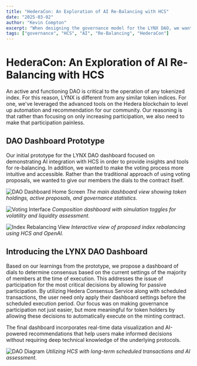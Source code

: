 ```yaml
---
title: "HederaCon: An Exploration of AI Re-Balancing with HCS"
date: "2025-03-02"
author: "Kevin Compton"
excerpt: "When designing the governance model for the LYNX DAO, we wanted to address the common problem of low participation by creating automated tools for our community."
tags: ["governance", "HCS", "AI", "Re-Balancing", "HederaCon"]
---
```


# HederaCon: An Exploration of AI Re-Balancing with HCS

An active and functioning DAO is critical to the operation of any tokenized index. For this reason, LYNX is different from any similar token indices. For one, we've leveraged the advanced tools on the Hedera blockchain to level up automation and recommendation for our community. Our reasoning is that rather than focusing on only increasing participation, we also need to make that participation painless.

## DAO Dashboard Prototype

Our initial prototype for the LYNX DAO dashboard focused on demonstrating AI integration with HCS in order to provide insights and tools for re-balancing. In addition, we wanted to make the voting process more intuitive and accessible. Rather than the traditional approach of using voting proposals, we wanted to give our members the dials to the contract itself.

![DAO Dashboard Home Screen](/dash.png)
*The main dashboard view showing token holdings, active proposals, and governance statistics.*

![Voting Interface](/composition.png)
*Composition dashboard with simulation toggles for volatility and liquidity assessment.*

![Index Rebalancing View](/rebalancing.png)
*Interactive view of proposed index rebalancing using HCS and OpenAI.*

## Introducing the LYNX DAO Dashboard

Based on our learnings from the prototype, we propose a dashboard of dials to determine consensus based on the current settings of the majority of members at the time of execution. This addresses the issue of participation for the most critical decisions by allowing for passive participation. By utilizing Hedera Consensus Service along with scheduled transactions, the user need only apply their dashboard settings before the scheduled execution period. Our focus was on making governance participation not just easier, but more meaningful for token holders by allowing these decisions to automatically execute on the minting contract.

The final dashboard incorporates real-time data visualization and AI-powered recommendations that help users make informed decisions without requiring deep technical knowledge of the underlying protocols.

![DAO Diagram](/dao-diagram.png)
*Utilizing HCS with long-term scheduled transactions and AI assessment.* 